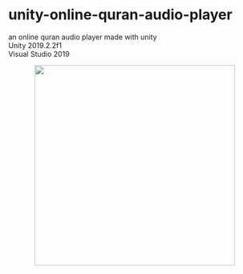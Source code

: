 # unity-online-quran-audio-player
an online quran audio player made with unity    
Unity 2019.2.2f1  
Visual Studio 2019
<p align="center">
  <img src="https://raw.githubusercontent.com/SaidRH/unity-online-quran-audio-player/master/preview.gif" width="400">  
<p>

